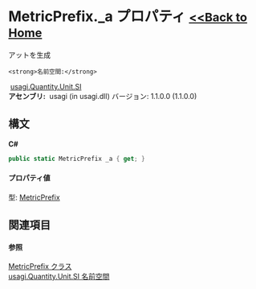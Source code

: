 # MetricPrefix._a プロパティ <small>[<<Back to Home](https://github.com/usagi/usagi.cs/blob/master/Help/Home.md)</small> 

アットを生成


    <strong>名前空間:</strong>
&nbsp;<a href="N_usagi_Quantity_Unit_SI.md">usagi.Quantity.Unit.SI</a><br /><strong>アセンブリ:</strong>
&nbsp;usagi (in usagi.dll) バージョン: 1.1.0.0 (1.1.0.0)

## 構文

**C#**<br />
``` C#
public static MetricPrefix _a { get; }
```


#### プロパティ値
型: <a href="T_usagi_Quantity_Unit_SI_MetricPrefix.md">MetricPrefix</a>

## 関連項目


#### 参照
<a href="T_usagi_Quantity_Unit_SI_MetricPrefix.md">MetricPrefix クラス</a><br /><a href="N_usagi_Quantity_Unit_SI.md">usagi.Quantity.Unit.SI 名前空間</a><br />